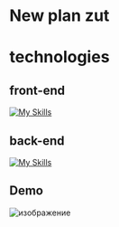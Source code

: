 # New plan zut

# technologies
## front-end
[![My Skills](https://skillicons.dev/icons?i=html,sass,javascript&theme=dark&perline=15)](https://skillicons.dev)
## back-end
[![My Skills](https://skillicons.dev/icons?i=php&theme=dark&perline=15)](https://skillicons.dev)

## Demo
![изображение](https://github.com/user-attachments/assets/660eb9f9-7f3b-4377-85b4-9a07443e6d01)
